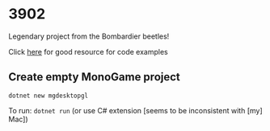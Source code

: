 # 3902
Legendary project from the Bombardier beetles!

Click [here](https://github.com/MonoGame/MonoGame.Samples) for good resource for code examples

## Create empty MonoGame project
```dotnet new mgdesktopgl```

To run:
```dotnet run``` (or use C# extension [seems to be inconsistent with [my] Mac])